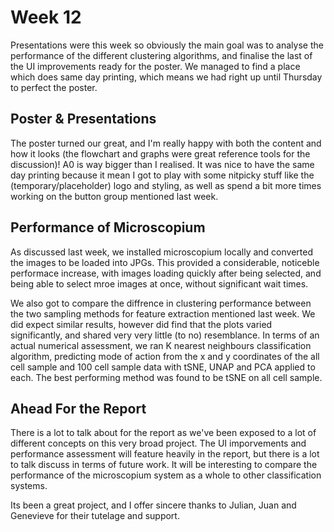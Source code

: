 # Week 12

Presentations were this week so obviously the main goal was to analyse the performance of the different clustering algorithms, and finalise the last of the UI improvements ready for the poster.
We managed to find a place which does same day printing, which means we had right up until Thursday to perfect the poster.

## Poster & Presentations
The poster turned our great, and I'm really happy with both the content and how it looks (the flowchart and graphs were great reference tools for the discussion)! A0 is way bigger than I realised.
It was nice to have the same day printing because it mean I got to play with some nitpicky stuff like the (temporary/placeholder) logo and styling, as well as spend a bit more times working on the button group mentioned last week.

## Performance of Microscopium
As discussed last week, we installed microscopium locally and converted the images to be loaded into JPGs.
This provided a considerable, noticeble performace increase, with images loading quickly after being selected, and being able to select mroe images at once, without significant wait times.

We also got to compare the diffrence in clustering performance between the two sampling methods for feature extraction mentioned last week. We did expect similar results, however did find that the plots varied significantly, and shared very very little (to no) resemblance.
In terms of an actual numerical assessment, we ran K nearest neighbours classification algorithm, predicting mode of action from the x and y coordinates of the all cell sample and 100 cell sample data with tSNE, UNAP and PCA applied to each.
The best performing method was found to be tSNE on all cell sample.

## Ahead For the Report
There is a lot to talk about for the report as we've been exposed to a lot of different concepts on this very broad project.
The UI imporvements and performance assessment will feature heavily in the report, but there is a lot to talk discuss in terms of future work.
It will be interesting to compare the performance of the microscopium system as a whole to other classification systems.

Its been a great project, and I offer sincere thanks to Julian, Juan and Genevieve for their tutelage and support.
